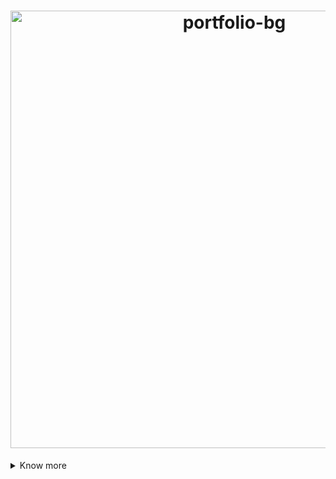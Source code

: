 <!-- Main Image and Header -->
<h1 align="center"> <a href="https://aditya-jambhale.github.io/Personal-Portfolio/"><img src="https://wallpaperaccess.com/full/17520.jpg" alt="portfolio-bg" width="700px"></a> </h1>

<details>
 <summary>Know more</summary>

### About Me

I am Aditya Jambhale, a passionate student studying technologies and exploring various domains. I aim to be skilled in programming while also gaining leadership skills to contribute to society and the environment.

- Skilled in JavaScript, Python, and Java. Versed in C++ and PHP.
- Comfortable working with **MERN stack**, Docker, and Google Cloud.
- Documentation Tools: Markdown, Jekyll, MDX.
- Enjoying competitive programming and problem-solving.
- Keen interest in Web Development, Cloud Computing, and Machine Learning.

### Connect with me

| [<img src="https://github.com/tusharnankani/tusharnankani/blob/master/Assets/Linkedin.svg" alt="Linkedin Logo" width="32">](https://www.linkedin.com/in/adityajambhale) | [<img src="https://cdn.svgporn.com/logos/medium.svg" alt="Medium Logo" width="30">](https://medium.com/@tusharnankani) | [<img src="https://github.com/tusharnankani/tusharnankani/blob/master/Assets/Instagram.svg" alt="Instagram Logo" width="32">](https://www.instagram.com/_.adityeahhh) | [<img src="https://cdn.svgporn.com/logos/github-icon.svg" alt="Github Logo" width="34">](https://github.com/Aditya-jambhale) | [<img src="https://github.com/tusharnankani/tusharnankani/blob/master/Assets/Twitter.svg" alt="Twitter Logo" width="34">](https://x.com/AdityaJambhal18) | [<img src="https://github.com/tusharnankani/tusharnankani/blob/master/Assets/Gmail.svg" alt="Gmail Logo" height="32">](mailto:jambhaleaditya91@gmail.com) |
| :--------------------------------------------------------------------------------------------------------------------------------------------------------------------: | :-------------------------------------------------------------------------------------------------------------------: | :----------------------------------------------------------------------------------------------------------------------------------------------------------------------: | :------------------------------------------------------------------------------------------------------------------------: | :------------------------------------------------------------------------------------------------------------------------: | :----------------------------------------------------------------------------------------------------------------------------------------------------: |

### Tech Stack

<p align="center">
  <img src="https://cdn.jsdelivr.net/gh/devicons/devicon/icons/mongodb/mongodb-original-wordmark.svg" alt="MongoDB" width="40" height="40"/>
  <img src="https://cdn.jsdelivr.net/gh/devicons/devicon/icons/express/express-original-wordmark.svg" alt="Express" width="40" height="40"/>
  <img src="https://cdn.jsdelivr.net/gh/devicons/devicon/icons/react/react-original-wordmark.svg" alt="React" width="40" height="40"/>
  <img src="https://cdn.jsdelivr.net/gh/devicons/devicon/icons/nodejs/nodejs-original-wordmark.svg" alt="Node.js" width="40" height="40"/>
  <img src="https://cdn.jsdelivr.net/gh/devicons/devicon/icons/mysql/mysql-original-wordmark.svg" alt="MySQL" width="40" height="40"/>
  <img src="https://cdn.jsdelivr.net/gh/devicons/devicon/icons/googlecloud/googlecloud-original-wordmark.svg" alt="Google Cloud" width="40" height="40"/>
  <img src="https://cdn.jsdelivr.net/gh/devicons/devicon/icons/postman/postman-original-wordmark.svg" alt="Postman" width="40" height="40"/>
  <img src="https://cdn.jsdelivr.net/gh/devicons/devicon/icons/docker/docker-original-wordmark.svg" alt="Docker" width="40" height="40"/>
  <img src="https://cdn.jsdelivr.net/gh/devicons/devicon/icons/php/php-original.svg" alt="PHP" width="40" height="40"/>
  <img src="https://cdn.jsdelivr.net/gh/devicons/devicon/icons/java/java-original-wordmark.svg" alt="Java" width="40" height="40"/>
</p>

</details>

